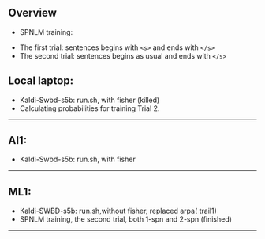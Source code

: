 ## Overview
 * SPNLM training:
  - The first trial: sentences begins with `<s>` and ends with `</s>`
  - The second trial: sentences begins as usual and ends with `</s>`



## Local laptop:
 * Kaldi-Swbd-s5b: run.sh, with fisher (killed) 
 * Calculating probabilities for training Trial 2. 

---

## AI1:
 * Kaldi-Swbd-s5b: run.sh, with fisher
    
---

## ML1:
 * Kaldi-SWBD-s5b: run.sh,without fisher, replaced arpa( trail1)
 * SPNLM training, the second trial, both 1-spn and 2-spn (finished)
 
---
